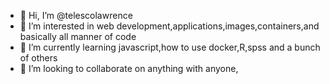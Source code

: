 - 👋 Hi, I’m @telescolawrence
- 👀 I’m interested in web development,applications,images,containers,and basically all manner of code
- 🌱 I’m currently learning javascript,how to use docker,R,spss and a bunch of others
- 💞️ I’m looking to collaborate on anything with anyone,


<!---
telescolawrence/telescolawrence is a ✨ special ✨ repository because its `README.md` (this file) appears on your GitHub profile.
You can click the Preview link to take a look at your changes.
--->
